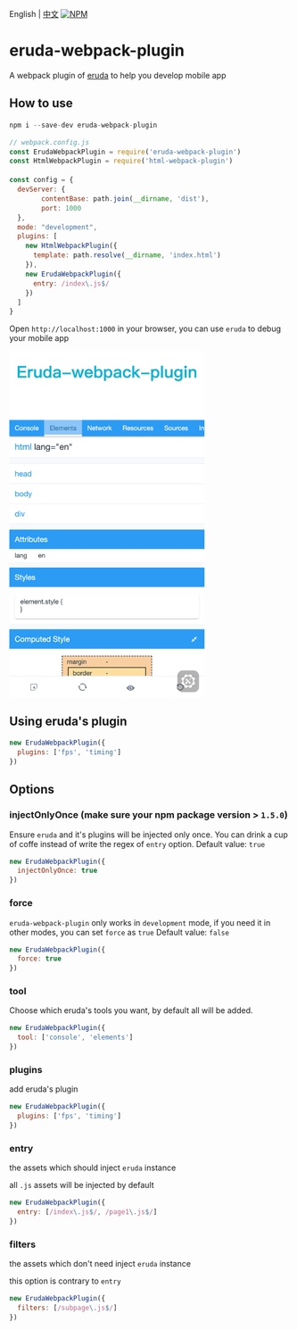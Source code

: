 English | [中文](./README_CN.md)
[![NPM](https://nodei.co/npm/eruda-webpack-plugin.png)](https://npmjs.org/package/eruda-webpack-plugin)

# eruda-webpack-plugin
A webpack plugin of [eruda](https://github.com/liriliri/eruda) to help you develop mobile app


## How to use

```js
npm i --save-dev eruda-webpack-plugin
```

```js
// webpack.config.js
const ErudaWebpackPlugin = require('eruda-webpack-plugin')
const HtmlWebpackPlugin = require('html-webpack-plugin')

const config = {
  devServer: {
        contentBase: path.join(__dirname, 'dist'),
        port: 1000
  },
  mode: "development",
  plugins: [
    new HtmlWebpackPlugin({
      template: path.resolve(__dirname, 'index.html')
    }),
    new ErudaWebpackPlugin({
      entry: /index\.js$/
    })
  ]
}
```

Open `http://localhost:1000` in your browser, you can use `eruda` to debug your mobile app

<img  width="350" align="center" src="./screenshot.png" />

## Using eruda's plugin

```js
new ErudaWebpackPlugin({
  plugins: ['fps', 'timing']
})
```

## Options

### injectOnlyOnce (make sure your npm package version > `1.5.0`)

Ensure `eruda` and it's plugins will be injected only once. You can drink a cup of coffe instead of write the regex of `entry` option.
Default value: `true`

```js
new ErudaWebpackPlugin({
  injectOnlyOnce: true
})
```
### force

`eruda-webpack-plugin` only works in `development` mode, if you need it in other modes, you can set `force` as `true`
Default value: `false`

```js
new ErudaWebpackPlugin({
  force: true
})
```

### tool

Choose which eruda's tools you want, by default all will be added.

```js
new ErudaWebpackPlugin({
  tool: ['console', 'elements']
})
```

### plugins

add eruda's plugin

```js
new ErudaWebpackPlugin({
  plugins: ['fps', 'timing']
})
```

### entry

the assets which should inject `eruda` instance

all `.js` assets will be injected by default

```js
new ErudaWebpackPlugin({
  entry: [/index\.js$/, /page1\.js$/]
})
```

### filters

the assets which don't need inject `eruda` instance

this option is contrary to `entry`

```js
new ErudaWebpackPlugin({
  filters: [/subpage\.js$/]
})
```
